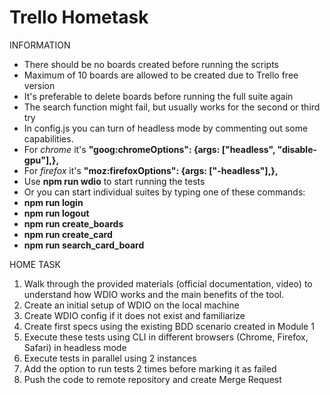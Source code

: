 # Trello Hometask

INFORMATION

- There should be no boards created before running the scripts
- Maximum of 10 boards are allowed to be created due to Trello free version
- It's preferable to delete boards before running the full suite again
- The search function might fail, but usually works for the second or third try
- In config.js you can turn of headless mode by commenting out some capabilities.
- For _chrome_ it's **"goog:chromeOptions": {args: ["headless", "disable-gpu"],},**
- For _firefox_ it's **"moz:firefoxOptions": {args: ["-headless"],},**
- Use **npm run wdio** to start running the tests
- Or you can start individual suites by typing one of these commands:
- **npm run login**
- **npm run logout**
- **npm run create_boards**
- **npm run create_card**
- **npm run search_card_board**

HOME TASK

1. Walk through the provided materials (official documentation, video) to understand how WDIO works and the main benefits of the tool.
2. Create an initial setup of WDIO on the local machine
3. Create WDIO config if it does not exist and familiarize
4. Create first specs using the existing BDD scenario created in Module 1
5. Execute these tests using CLI in different browsers (Chrome, Firefox, Safari) in headless mode
6. Execute tests in parallel using 2 instances
7. Add the option to run tests 2 times before marking it as failed
8. Push the code to remote repository and create Merge Request
